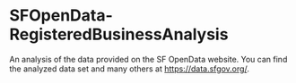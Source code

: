 # SFOpenData-RegisteredBusinessAnalysis
An analysis of the data provided on the SF OpenData website. You can find the analyzed data set and many others at https://data.sfgov.org/. 
